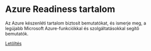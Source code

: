 <div>
<h1>Azure Readiness tartalom</h1>
<p>Az Azure készenléti tartalom biztosít bemutatókat, és ismerje meg, a legújabb Microsoft Azure-funkciókkal és szolgáltatásokkal segítő bemutatók.</p>
<p><a href="http://go.microsoft.com/fwlink/p/?LinkId=331133" class="solution-cta-link light-font arrowbtn green">Letöltés</a></p>
</div>
